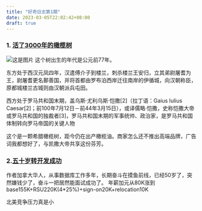 ```yaml
---
title: "好奇日志第1期"
date: 2023-03-05T22:02:42+08:00
draft: true
---
```


### 1. [活了3000年的橄榄树](https://mymodernmet.com/vouves-greek-olive-tree/)

![这是图片](https://mymodernmet.com/wp/wp-content/uploads/2023/02/Olive-tree-Vouves-2.jpg "Magic Gardens")
这个树出生的年代是公元前77年。
 
东方处于西汉元凤四年，汉遣傅介子到楼兰，刺杀楼兰王安归，立其弟尉屠耆为王，尉屠耆更名鄯善国，并将首都由罗布泊西岸迁往南岸的伊循城，向汉朝称臣，原都城楼兰古城则由汉朝派兵屯田。

西方处于罗马共和国末期，盖乌斯·尤利乌斯·恺撒[2]（拉丁语：Gaius Iulius Caesar[2]；前100年7月12日－前44年3月15日），或译儒略·恺撒，史称恺撒大帝或罗马共和国的独裁者[3]，罗马共和国末期的军事统帅、政治家，是罗马共和国体制转向罗马帝国的关键人物

这个是一颗希腊橄榄树，距今仍在出产橄榄油。商家怎么还不推出高端品牌，广告词我都想好了，与凯撒大帝共享这份芬芳。


### 2.[五十岁转开发成功](https://www.1point3acres.com/bbs/thread-918311-1-1.html)
作者加拿大华人，从事数据库工作多年，长期奋斗在摸鱼前线，已经50岁了，突然嫌钱少了，奋斗一把居然能面试成功了。
年薪加元从80K涨到base155K+RSU220K(4*25%)+sign-on20K+relocation10K

北美竞争压力真是小
